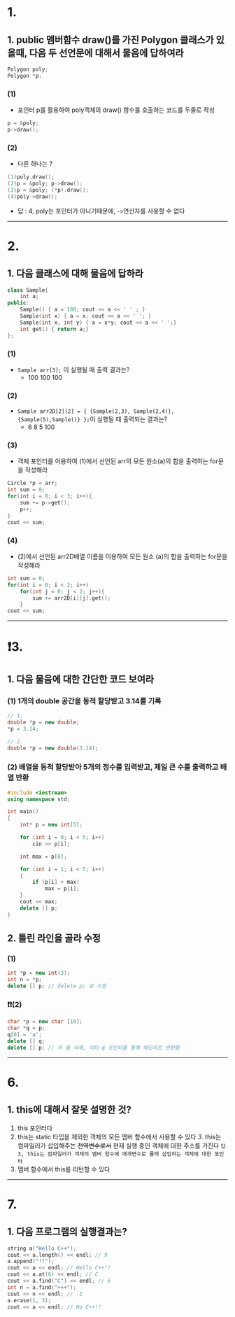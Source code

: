 # 1.
## 1. public 멤버함수 draw()를 가진 Polygon 클래스가 있을때, 다음 두 선언문에 대해서 물음에 답하여라
```cpp
Polygon poly;
Polygon *p;
```
### (1) 
- 포인터 p를 활용하여 poly객체의 draw() 함수를 호출하는 코드를 두줄로 작성
```cpp
p = &poly;
p->draw();
```
### (2) 
- 다른 하나는 ?
```cpp
(1)poly.draw();
(2)p = &poly; p->draw();
(3)p = &poly; (*p).draw();
(4)poly->draw();
```
- 답 : 4, poly는 포인터가 아니기때문에, `->`연산자를 사용할 수 없다
---
# 2.
## 1. 다음 클래스에 대해 물음에 답하라
```cpp
class Sample{
	int a;
public:
	Sample() { a = 100; cout << a << ' ' ; }
	Sample(int x) { a = x; cout << a << ' '; }
	Sample(int x, int y) { a = x*y; cout << a << ' ';}
	int get() { return a;}
};
```
### (1) 
- `Sample arr[3];` 이 실행될 때 출력 결과는?
	- 100 100 100
### (2) 
- `Sample arr2D[2][2] = { {Sample(2,3), Sample(2,4)}, {Sample(5),Sample()} };`이 실행될 때 출력되는 결과는?
  - 6 8 5 100 
### (3)
- 객체 포인터를 이용하여 (1)에서 선언된 arr의 모든 원소(a)의 합을 출력하는 for문을 작성해라
```cpp
Circle *p = arr;
int sum = 0;
for(int i = 0; i < 3; i++){
	sum += p->get();
	p++;
}
cout << sum;
```
### (4)
- (2)에서 선언된 arr2D배열 이름을 이용하여 모든 원소 (a)의 합을 출력하는 for문을 작성해라
```cpp
int sum = 0;
for(int i = 0; i < 2; i++)
	for(int j = 0; j < 2; j++){
		sum += arr2D[i][j].get();
	}
cout << sum;
```
---
# ❗3.
## 1. 다음 물음에 대한 간단한 코드 보여라
### (1) 1개의 double 공간을 동적 할당받고 3.14를 기록
```cpp
// 1.
double *p = new double;
*p = 3.14;

// 2.
double *p = new double(3.14);
```
### (2) 배열을 동적 할당받아 5개의 정수를 입력받고, 제일 큰 수를 출력하고 배열 반환
```cpp
#include <iostream>
using namespace std;

int main()
{
	int* p = new int[5];

	for (int i = 0; i < 5; i++)
		cin >> p[i];

	int max = p[0];

	for (int i = 1; i < 5; i++)
	{
		if (p[i] > max)
			max = p[i];
	}
	cout << max;
	delete [] p;
}
```

## 2. 틀린 라인을 골라 수정
### (1)
```cpp
int *p = new int(3);
int n = *p;
delete [] p; // delete p; 로 수정
```
### ❗❗(2) 
```cpp
char *p = new char [10];
char *q = p; 
q[0] = 'a';
delete [] q;
delete [] p; // 이 줄 삭제, 이미 q 포인터를 통해 메모리르 반환함
``` 
---
# 6.
## 1. this에 대해서 잘못 설명한 것?
1. this 포인터다
2. this는 static 타입을 제외한 객체의 모든 멤버 함수에서 사용할 수 있다
*3*. this는 컴파일러가 삽입해주는 ~~전역변수로서~~ 현재 실행 중인 객체에 대한 주소를 가진다
	`답 3, this는 컴파일러가 객체의 멤버 함수에 매개변수로 몰래 삽입하는 객체에 대한 포인터`
1. 멤버 함수에서 this를 리턴할 수 있다
---
# 7.
## 1. 다음 프로그램의 실행결과는?
```cpp
string a("Hello C++");
cout << a.length() << endl; // 9
a.append("!!");
cout << a << endl; // Hello C++!!
cout << a.at(6) << endl; // C
cout << a.find("C") << endl; // 6
int n = a.find("+++");
cout << n << endl; // -1
a.erase(1, 3);
cout << a << endl; // Ho C++!!
```